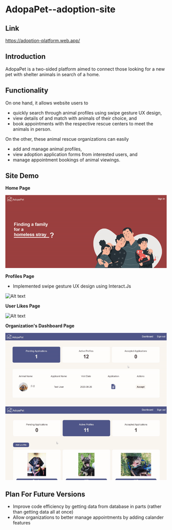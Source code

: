 # AdopaPet--adoption-site
## Link
https://adoption-platform.web.app/

## Introduction
AdopaPet is a two-sided platform aimed to connect those looking for a new pet with shelter animals in search of a home. 

## Functionality
On one hand, it allows website users to 
  * quickly search through animal profiles using swipe gesture UX design,
  * view details of and match with animals of their choice, and 
  * book appointments with the respective rescue centers to meet the animals in person. 

On the other, these animal rescue organizations can easily
  * add and manage animal profiles,
  * view adoption application forms from interested users, and
  * manage appointment bookings of animal viewings.




## Site Demo

**Home Page**

![Alt text](readme/home.gif)

**Profiles Page**
  * Implemented swipe gesture UX design using Interact.Js

![Alt text](readme/swipe.gif)

**User Likes Page**

![Alt text](readme/likes.gif)

**Organization's Dashboard Page**

![Alt text](readme/orgaccept.gif)
![Alt text](readme/orgaddprofiles.gif)


## Plan For Future Versions
  * Improve code efficiency by getting data from database in parts (rather than getting data all at once)
  * Allow organizations to better manage appointments by adding calander features

